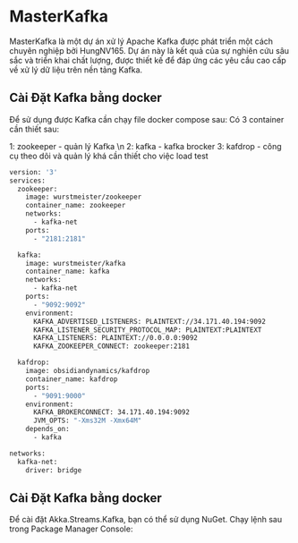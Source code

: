 # MasterKafka

MasterKafka là một dự án xử lý Apache Kafka được phát triển một cách chuyên nghiệp bởi HungNV165.
Dự án này là kết quả của sự nghiên cứu sâu sắc và triển khai chất lượng, được thiết kế để đáp ứng các yêu cầu cao cấp về xử lý dữ liệu trên nền tảng Kafka.


## Cài Đặt Kafka bằng docker

Để sử dụng được Kafka cần chạy file docker compose sau:
Có 3 container cần thiết sau:  

1: zookeeper - quản lý Kafka \n
2: kafka - kafka brocker
3: kafdrop - công cụ theo dõi và quản lý khá cần thiết cho việc load test


```bash
version: '3'
services:
  zookeeper:
    image: wurstmeister/zookeeper
    container_name: zookeeper
    networks:
      - kafka-net
    ports:
      - "2181:2181"

  kafka:
    image: wurstmeister/kafka
    container_name: kafka
    networks:
      - kafka-net
    ports:
      - "9092:9092"
    environment:
      KAFKA_ADVERTISED_LISTENERS: PLAINTEXT://34.171.40.194:9092
      KAFKA_LISTENER_SECURITY_PROTOCOL_MAP: PLAINTEXT:PLAINTEXT
      KAFKA_LISTENERS: PLAINTEXT://0.0.0.0:9092
      KAFKA_ZOOKEEPER_CONNECT: zookeeper:2181

  kafdrop:
    image: obsidiandynamics/kafdrop
    container_name: kafdrop
    ports:
      - "9091:9000"
    environment:
      KAFKA_BROKERCONNECT: 34.171.40.194:9092
      JVM_OPTS: "-Xms32M -Xmx64M"
    depends_on:
      - kafka

networks:
  kafka-net:
    driver: bridge

```

## Cài Đặt Kafka bằng docker

Để cài đặt Akka.Streams.Kafka, bạn có thể sử dụng NuGet. Chạy lệnh sau trong Package Manager Console:

